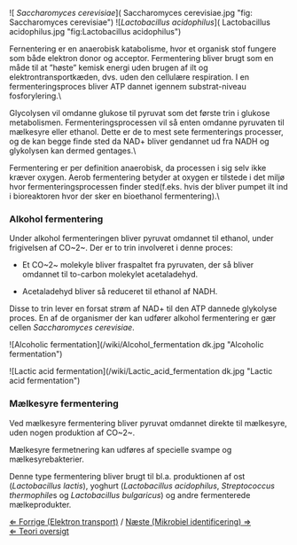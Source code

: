 ![ *Saccharomyces cerevisiae*]( Saccharomyces cerevisiae.jpg "fig: Saccharomyces cerevisiae")
![*Lactobacillus acidophilus*]( Lactobacillus acidophilus.jpg "fig:Lactobacillus acidophilus")

Fernentering er en anaerobisk katabolisme, hvor et organisk stof fungere
som både elektron donor og acceptor. Fermentering bliver brugt som en
måde til at ”høste” kemisk energi uden brugen af ilt og
elektrontransportkæden, dvs. uden den cellulære respiration. I en
fermenteringsproces bliver ATP dannet igennem substrat-niveau
fosforylering.\

Glycolysen vil omdanne glukose til pyruvat som det første trin i glukose
metabolismen. Fermenteringsprocessen vil så enten omdanne pyruvaten til
mælkesyre eller ethanol. Dette er de to mest sete fermenterings
processer, og de kan begge finde sted da NAD+ bliver gendannet ud fra
NADH og glykolysen kan dermed gentages.\

Fermentering er per definition anaerobisk, da processen i sig selv ikke
kræver oxygen. Aerob fermentering betyder at oxygen er tilstede i det
miljø hvor fermenteringsprocessen finder sted(f.eks. hvis der bliver
pumpet ilt ind i bioreaktoren hvor der sker en bioethanol
fermentering).\

### Alkohol fermentering

Under alkohol fermenteringen bliver pyruvat omdannet til ethanol, under
frigivelsen af CO~2~. Der er to trin involveret i denne proces:

-   Et CO~2~ molekyle bliver fraspaltet fra pyruvaten, der så bliver
    omdannet til to-carbon molekylet acetaladehyd.

-   Acetaladehyd bliver så reduceret til ethanol af NADH.

Disse to trin lever en forsat strøm af NAD+ til den ATP dannede
glykolyse proces. En af de organismer der kan udfører alkohol
fermentering er gær cellen *Saccharomyces cerevisiae*.

![Alcoholic fermentation](/wiki/Alcohol_fermentation dk.jpg "Alcoholic fermentation")

![Lactic acid fermentation](/wiki/Lactic_acid_fermentation dk.jpg "Lactic acid fermentation")

### Mælkesyre fermentering

Ved mælkesyre fermentering bliver pyruvat omdannet direkte til
mælkesyre, uden nogen produktion af CO~2~.

Mælkesyre fermetnering kan udføres af specielle svampe og
mælkesyrebakterier.

Denne type fermentering bliver brugt til bl.a. produktionen af ost
(*Lactobacillus lactis*), yoghurt (*Lactobacillus acidophilus*,
*Streptococcus thermophile*s og *Lactobacillus bulgaricus*) og andre
fermenterede mælkeprodukter.

[⇐ Forrige (Elektron transport)](/wiki/Elektron_transport "wikilink") / [Næste
(Mikrobiel identificering) ⇒](/wiki/Mikrobiel_identificering "wikilink")\
 [⇐ Teori oversigt ](/wiki/Fermenteringscase "wikilink")

